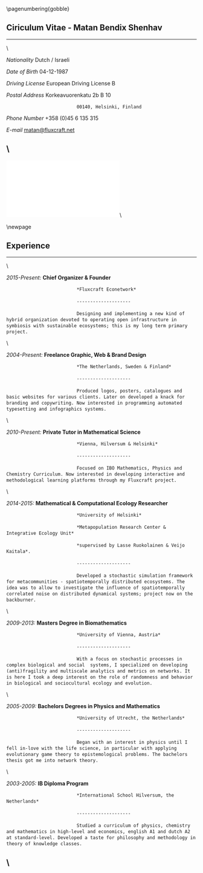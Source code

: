 
\pagenumbering{gobble}


## Ciriculum Vitae - Matan Bendix Shenhav ##


------------------------ ----------------------------------------------------------
\

*Nationality*                 Dutch / Israeli          


*Date of Birth*               04-12-1987                                          

                       
*Driving License*             European Driving License B                          


*Postal Address*              Korkeavuorenkatu 2b B 10

                              00140, Helsinki, Finland   

*Phone Number*                +358 (0)45 6 135 315                              

                     
*E-mail*                      matan@fluxcraft.net

\                             
-----------------------------------------------------------------------------------


![skills](./out/skillpie.pdf)\


\newpage


## Experience


------------------------ ----------------------------------------------------------
\

*2015-Present:*               **Chief Organizer & Founder**

                              *Fluxcraft Econetwork*

                              --------------------

                              Designing and implementing a new kind of hybrid organization devoted to operating open infrastructure in symbiosis with sustainable ecosystems; this is my long term primary project. 

\

*2004-Present:*               **Freelance Graphic, Web & Brand Design**

                              *The Netherlands, Sweden & Finland*

                              --------------------

                              Produced logos, posters, catalogues and basic websites for various clients. Later on developed a knack for branding and copywriting. Now interested in programming automated typesetting and infographics systems.
                              
                              

\

*2010-Present:*               **Private Tutor in Mathematical Science**

					          *Vienna, Hilversum & Helsinki* 

                              --------------------
                              
                              Focused on IBO Mathematics, Physics and Chemistry Curriculum. Now interested in developing interactive and methodological learning platforms through my Fluxcraft project.

\

*2014-2015:*                  **Mathematical & Computational Ecology Researcher**

                              *University of Helsinki*

                              *Metapopulation Research Center & Integrative Ecology Unit*

                              *supervised by Lasse Ruokolainen & Veijo Kaitala*.

                              --------------------
                              
                              Developed a stochastic simulation framework for metacommunities - spatiotemporally distributed ecosystems. The idea was to allow to investigate the influence of spatiotemporally correlated noise on distributed dynamical systems; project now on the backburner.

\


*2009-2013:*                  **Masters Degree in Biomathematics**

                              *University of Vienna, Austria*

                              --------------------
                              
                              With a focus on stochastic processes in complex biological and social  systems, I specialized on developing (anti)fragility and multiscale analytics and metrics on networks. It is here I took a deep interest on the role of randomness and behavior in biological and sociocultural ecology and evolution.
                              
\

*2005-2009:*                **Bachelors Degrees in Physics and Mathematics**

                              *University of Utrecht, the Netherlands*

                              --------------------
                              
                              Began with an interest in physics until I fell in-love with the life science, in particular with applying evolutionary game theory to epistemological problems. The bachelors thesis got me into network theory.

\

*2003-2005:*                **IB Diploma Program**

                              *International School Hilversum, the Netherlands*

                              --------------------

                              Studied a curriculum of physics, chemistry and mathematics in high-level and economics, english A1 and dutch A2 at standard-level. Developed a taste for philosophy and methodology in theory of knowledge classes.



\
-----------------------------------------------------------------------------------
